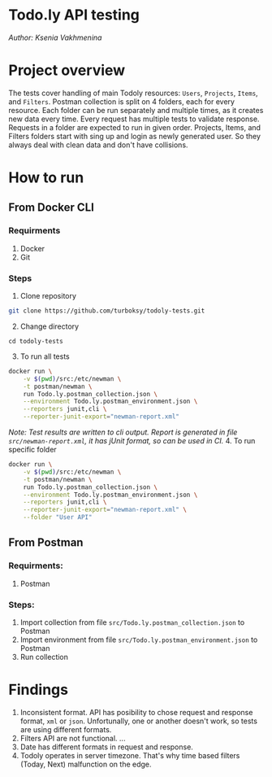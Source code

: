 # Todo.ly API testing
_Author: Ksenia Vakhmenina_

# Project overview

The tests cover handling of main Todoly resources: `Users`, `Projects`, `Items`, and `Filters`. Postman collection is split on 4 folders, each for every resource. Each folder can be run separately and multiple times, as it creates new data every time. Every request has multiple tests to validate response. Requests in a folder are expected to run in given order.
Projects, Items, and Filters folders start with sing up and login as newly generated user. So they always deal with clean data and don't have collisions.

# How to run

## From Docker CLI

### Requirments
1. Docker
2. Git

### Steps
1. Clone repository
```bash
git clone https://github.com/turboksy/todoly-tests.git
```
2. Change directory
```
cd todoly-tests
```
3. To run all tests
```bash
docker run \
    -v $(pwd)/src:/etc/newman \
    -t postman/newman \
    run Todo.ly.postman_collection.json \
    --environment Todo.ly.postman_environment.json \
    --reporters junit,cli \
    --reporter-junit-export="newman-report.xml"
```
_Note: Test results are written to cli output. Report is generated in file `src/newman-report.xml`, it has jUnit format, so can be used in CI._
4. To run specific folder
```bash
docker run \
    -v $(pwd)/src:/etc/newman \
    -t postman/newman \
    run Todo.ly.postman_collection.json \
    --environment Todo.ly.postman_environment.json \
    --reporters junit,cli \
    --reporter-junit-export="newman-report.xml" \
    --folder "User API"
```


## From Postman

### Requirments:
1. Postman

### Steps:
1. Import collection from file `src/Todo.ly.postman_collection.json` to Postman
2. Import environment from file `src/Todo.ly.postman_environment.json` to Postman
3. Run collection

# Findings

1. Inconsistent format.
API has posibility to chose request and response format, `xml` or `json`. Unfortunally, one or another doesn't work, so tests are using different formats.
2. Filters API are not functional. ...
3. Date has different formats in request and response.
4. Todoly operates in server timezone. That's why time based filters (Today, Next) malfunction on the edge.
